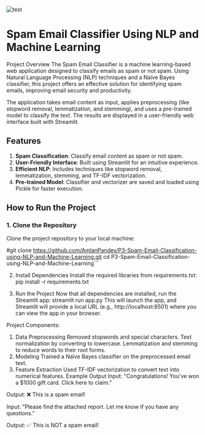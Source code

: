 

![test](https://github.com/user-attachments/assets/3aa7391d-e768-40e3-941a-081c16a063b8)

# **Spam Email Classifier Using NLP and Machine Learning**
Project Overview
The Spam Email Classifier is a machine learning-based web application designed to classify emails as spam or not spam. Using Natural Language Processing (NLP) techniques and a Naïve Bayes classifier, this project offers an effective solution for identifying spam emails, improving email security and productivity.

The application takes email content as input, applies preprocessing (like stopword removal, lemmatization, and stemming), and uses a pre-trained model to classify the text. The results are displayed in a user-friendly web interface built with Streamlit.

## Features

1. **Spam Classification**: Classify email content as spam or not spam.
2. **User-Friendly Interface**: Built using Streamlit for an intuitive experience.
3. **Efficient NLP**: Includes techniques like stopword removal, lemmatization, stemming, and TF-IDF vectorization.
4. **Pre-trained Model**: Classifier and vectorizer are saved and loaded using Pickle for faster execution.

## How to Run the Project

### 1. Clone the Repository
Clone the project repository to your local machine:

#git clone https://github.com/AmlanPandey/P3-Spam-Email-Classification-using-NLP-and-Machine-Learning.git
cd P3-Spam-Email-Classification-using-NLP-and-Machine-Learning```


2. Install Dependencies
Install the required libraries from requirements.txt:
pip install -r requirements.txt

3. Run the Project
Now that all dependencies are installed, run the Streamlit app:
streamlit run app.py
This will launch the app, and Streamlit will provide a local URL (e.g., http://localhost:8501) where you can view the app in your browser.

Project Components:
1. Data Preprocessing
Removed stopwords and special characters.
Text normalization by converting to lowercase.
Lemmatization and stemming to reduce words to their root forms.
2. Modeling
Trained a Naïve Bayes classifier on the preprocessed email text.
3. Feature Extraction
Used TF-IDF vectorization to convert text into numerical features.
Example Output
Input: "Congratulations! You've won a $1000 gift card. Click here to claim."

Output: ❌ This is a spam email!

Input: "Please find the attached report. Let me know if you have any questions."

Output: ✅ This is NOT a spam email!



